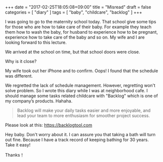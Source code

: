 +++
date = "2017-02-25T18:05:08+09:00"
title = "Misread"
draft = false
categories = [ "diary" ]
tags = [ "baby", "childcare", "backlog" ]
+++

I was going to go to the maternity school today. That school give some tips for those who are how to take care of their baby. For example they teach them how to wash the baby, for husband to experience how to be pregnant, experience how to take care of the baby and so on. My wife and I are looking forward to this lecture.

We arrived at the school on time, but that school doors were close.

Why is it close?

My wife took out her iPhone and to confirm. Oops! I found that the schedule was different.

We regretted the lack of schedule management. However, regretting won't solve problem. So I wrote this diary while I was at neighborhood cafe. I should manage some tasks related childcare with "Backlog" which is one of my company’s products. Hahaha.

> Backlog will make your daily tasks easier and more enjoyable, and lead your team to more enthusiasm for smoother project success.

Please look at this: https://backlogtool.com

Hey baby. Don't worry about it. I can assure you that taking a bath will turn out fine. Because I have a track record of keeping bathing for 30 years. Take it easy!

Thanks！